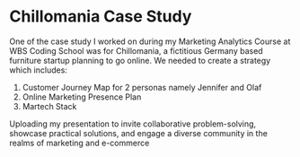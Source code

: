 # Chillomania Case Study

One of the case study I worked on during my Marketing Analytics Course at WBS Coding School was for Chillomania, a fictitious Germany based furniture startup planning to go online. 
We needed to create a strategy which includes:

1. Customer Journey Map for 2 personas namely Jennifer and Olaf
2. Online Marketing Presence Plan
3. Martech Stack

Uploading my presentation to invite collaborative problem-solving, showcase practical solutions, and engage a diverse community in the realms of marketing and e-commerce

